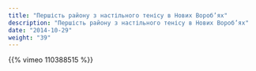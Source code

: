 ```yaml
---
title: "Першість району з настільного тенісу в Нових Вороб’ях"
description: "Першість району з настільного тенісу в Нових Вороб’ях"
date: "2014-10-29"
weight: "39"
---
```


{{% vimeo 110388515 %}}
